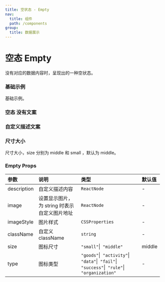```yaml
---
title: 空状态 - Empty
nav:
  title: 组件
  path: /components
group:
  title: 数据展示
---
```


# 空态 Empty

没有对应的数据内容时，呈现出的一种空状态。

### 基础示例

基础示例。

<code src="./demos/basic.tsx"></code>

### 空态 没有文案

<code src="./demos/nodescribe.tsx"></code>

### 自定义描述文案

<code src="./demos/description.tsx"></code>

### 尺寸大小

尺寸大小，size 分别为 middle 和 small ，默认为 middle。

<code src="./demos/size.tsx"></code>

### Empty Props

| 参数 | 说明 | 类型 | 默认值 |
| :--- | :--- | :--- | :----- |
| description      | 自定义描述内容 | `ReactNode`  | -      |
| image      | 设置显示图片，为 string 时表示自定义图片地址 | `ReactNode`  | -      |
| imageStyle      | 图片样式 | `CSSProperties`  | -      |
| className      | 自定义className | `string`  | -      |
| size      | 图标尺寸 | `"small"`\|` "middle"`  | middle      |
| type      | 图标类型 | `"goods"`\|` "activity"`\|` "data"`\|` "fail"`\|` "success"`\|` "rule"`\|` "organization"`  | -      |


###
